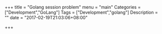+++
title = "Golang session problem"
menu = "main"
Categories = ["Development","GoLang"]
Tags = ["Development","golang"]
Description = ""
date = "2017-02-19T21:03:06+08:00"

+++

